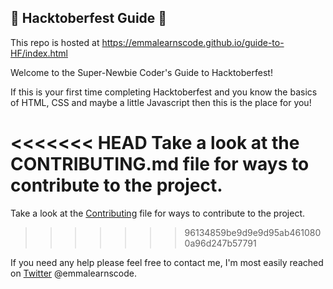 ## 🎃 Hacktoberfest Guide 🎃  

This repo is hosted at https://emmalearnscode.github.io/guide-to-HF/index.html

Welcome to the Super-Newbie Coder's Guide to Hacktoberfest!

If this is your first time completing Hacktoberfest and you know the basics of HTML, CSS and maybe a little Javascript then this is the place for you!

<<<<<<< HEAD
Take a look at the  CONTRIBUTING.md file for ways to contribute to the project.
=======
Take a look at the [Contributing](CONTRIBUTING.md) file for ways to contribute to the project.
>>>>>>> 96134859be9d9e9d95ab4610800a96d247b57791

If you need any help please feel free to contact me, I'm most easily reached on [Twitter](https://twitter.com/emmalearnscode) @emmalearnscode.

